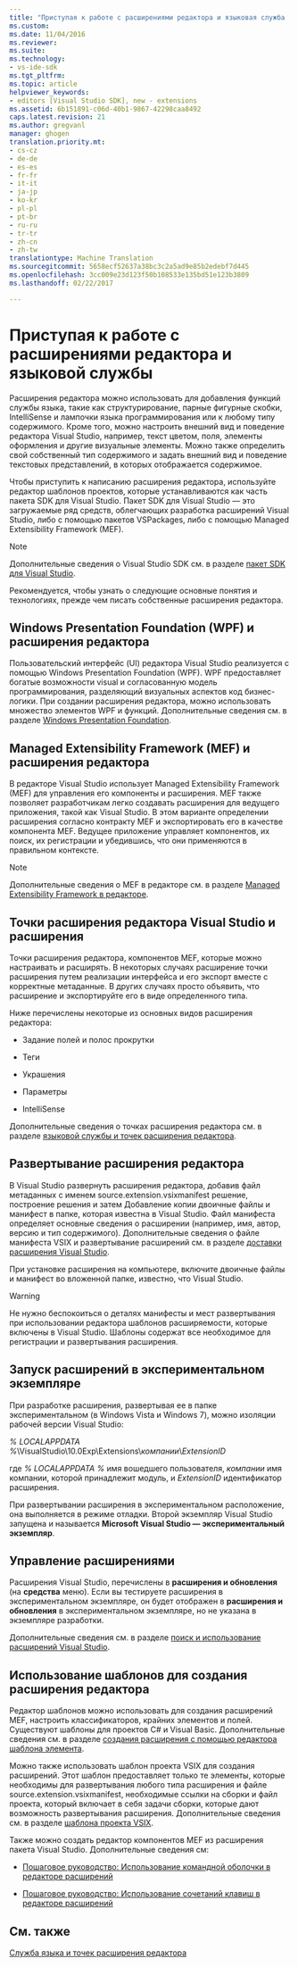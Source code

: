 ```yaml
---
title: "Приступая к работе с расширениями редактора и языковая служба | Документы Microsoft"
ms.custom: 
ms.date: 11/04/2016
ms.reviewer: 
ms.suite: 
ms.technology:
- vs-ide-sdk
ms.tgt_pltfrm: 
ms.topic: article
helpviewer_keywords:
- editors [Visual Studio SDK], new - extensions
ms.assetid: 6b151891-c06d-40b1-9867-42298caa8492
caps.latest.revision: 21
ms.author: gregvanl
manager: ghogen
translation.priority.mt:
- cs-cz
- de-de
- es-es
- fr-fr
- it-it
- ja-jp
- ko-kr
- pl-pl
- pt-br
- ru-ru
- tr-tr
- zh-cn
- zh-tw
translationtype: Machine Translation
ms.sourcegitcommit: 5658ecf52637a38bc3c2a5ad9e85b2edebf7d445
ms.openlocfilehash: 3cc009e23d123f50b108533e135bd51e123b3809
ms.lasthandoff: 02/22/2017

---
```

# <a name="getting-started-with-language-service-and-editor-extensions"></a>Приступая к работе с расширениями редактора и языковой службы
Расширения редактора можно использовать для добавления функций службы языка, такие как структурирование, парные фигурные скобки, IntelliSense и лампочки языка программирования или к любому типу содержимого. Кроме того, можно настроить внешний вид и поведение редактора Visual Studio, например, текст цветом, поля, элементы оформления и другие визуальные элементы. Можно также определить свой собственный тип содержимого и задать внешний вид и поведение текстовых представлений, в которых отображается содержимое.  
  
 Чтобы приступить к написанию расширения редактора, используйте редактор шаблонов проектов, которые устанавливаются как часть пакета SDK для Visual Studio. Пакет SDK для Visual Studio — это загружаемые ряд средств, облегчающих разработка расширений Visual Studio, либо с помощью пакетов VSPackages, либо с помощью Managed Extensibility Framework (MEF).  
  
> [!NOTE]
>  Дополнительные сведения о Visual Studio SDK см. в разделе [пакет SDK для Visual Studio](../extensibility/visual-studio-sdk.md).  
  
 Рекомендуется, чтобы узнать о следующие основные понятия и технологиях, прежде чем писать собственные расширения редактора.  
  
## <a name="the-windows-presentation-foundation-wpf-and-editor-extensions"></a>Windows Presentation Foundation (WPF) и расширения редактора  
 Пользовательский интерфейс (UI) редактора Visual Studio реализуется с помощью Windows Presentation Foundation (WPF). WPF предоставляет богатые возможности visual и согласованную модель программирования, разделяющий визуальных аспектов код бизнес-логики. При создании расширения редактора, можно использовать множество элементов WPF и функций. Дополнительные сведения см. в разделе [Windows Presentation Foundation](http://msdn.microsoft.com/Library/f667bd15-2134-41e9-b4af-5ced6fafab5d).  
  
## <a name="the-managed-extensibility-framework-mef-and-editor-extensions"></a>Managed Extensibility Framework (MEF) и расширения редактора  
 В редакторе Visual Studio использует Managed Extensibility Framework (MEF) для управления его компоненты и расширения. MEF также позволяет разработчикам легко создавать расширения для ведущего приложения, такой как Visual Studio. В этом варианте определении расширения согласно контракту MEF и экспортировать его в качестве компонента MEF. Ведущее приложение управляет компонентов, их поиск, их регистрации и убедившись, что они применяются в правильном контексте.  
  
> [!NOTE]
>  Дополнительные сведения о MEF в редакторе см. в разделе [Managed Extensibility Framework в редакторе](../extensibility/managed-extensibility-framework-in-the-editor.md).  
  
## <a name="visual-studio-editor-extension-points-and-extensions"></a>Точки расширения редактора Visual Studio и расширения  
 Точки расширения редактора, компонентов MEF, которые можно настраивать и расширять. В некоторых случаях расширение точки расширения путем реализации интерфейса и его экспорт вместе с корректные метаданные. В других случаях просто объявить, что расширение и экспортируйте его в виде определенного типа.  
  
 Ниже перечислены некоторые из основных видов расширения редактора:  
  
-   Задание полей и полос прокрутки  
  
-   Теги  
  
-   Украшения  
  
-   Параметры  
  
-   IntelliSense  
  
 Дополнительные сведения о точках расширения редактора см. в разделе [языковой службы и точек расширения редактора](../extensibility/language-service-and-editor-extension-points.md).  
  
## <a name="deploying-editor-extensions"></a>Развертывание расширения редактора  
 В Visual Studio развернуть расширения редактора, добавив файл метаданных с именем source.extension.vsixmanifest решение, построение решения и затем Добавление копии двоичные файлы и манифест в папке, которая известна в Visual Studio. Файл манифеста определяет основные сведения о расширении (например, имя, автор, версию и тип содержимого). Дополнительные сведения о файле манифеста VSIX и развертывание расширений см. в разделе [доставки расширения Visual Studio](../extensibility/shipping-visual-studio-extensions.md).  
  
 При установке расширения на компьютере, включите двоичные файлы и манифест во вложенной папке, известно, что Visual Studio.  
  
> [!WARNING]
>  Не нужно беспокоиться о деталях манифесты и мест развертывания при использовании редактора шаблонов расширяемости, которые включены в Visual Studio. Шаблоны содержат все необходимое для регистрации и развертывания расширения.  
  
## <a name="running-extensions-in-the-experimental-instance"></a>Запуск расширений в экспериментальном экземпляре  
 При разработке расширения, развертывая ее в папке экспериментальном (в Windows Vista и Windows 7), можно изоляции рабочей версии Visual Studio:  
  
 *% LOCALAPPDATA %*\VisualStudio\10.0Exp\Extensions\\*компании*\\*ExtensionID*  
  
 где *% LOCALAPPDATA %* имя вошедшего пользователя, *компании* имя компании, которой принадлежит модуль, и *ExtensionID* идентификатор расширения.  
  
 При развертывании расширения в экспериментальном расположение, она выполняется в режиме отладки. Второй экземпляр Visual Studio запущена и называется **Microsoft Visual Studio — экспериментальный экземпляр**.  
  
## <a name="managing-extensions"></a>Управление расширениями  
 Расширения Visual Studio, перечислены в **расширения и обновления** (на **средства** меню). Если вы тестируете расширения в экспериментальном экземпляре, он будет отображен в **расширения и обновления** в экспериментальном экземпляре, но не указана в экземпляре разработки.  
  
 Дополнительные сведения см. в разделе [поиск и использование расширений Visual Studio](../ide/finding-and-using-visual-studio-extensions.md).  
  
## <a name="using-templates-to-create-editor-extensions"></a>Использование шаблонов для создания расширения редактора  
 Редактор шаблонов можно использовать для создания расширений MEF, настроить классификаторов, крайних элементов и полей. Существуют шаблоны для проектов C# и Visual Basic. Дополнительные сведения см. в разделе [создания расширения с помощью редактора шаблона элемента](../extensibility/creating-an-extension-with-an-editor-item-template.md).  
  
 Можно также использовать шаблон проекта VSIX для создания расширений. Этот шаблон предоставляет только те элементы, которые необходимы для развертывания любого типа расширения и файле source.extension.vsixmanifest, необходимые ссылки на сборки и файл проекта, который включает в себя задачи сборки, которые дают возможность развертывания расширения. Дополнительные сведения см. в разделе [шаблона проекта VSIX](../extensibility/vsix-project-template.md).  
  
 Также можно создать редактор компонентов MEF из расширения пакета Visual Studio. Дополнительные сведения см:  
  
-   [Пошаговое руководство: Использование командной оболочки в редакторе расширений](../extensibility/walkthrough-using-a-shell-command-with-an-editor-extension.md)  
  
-   [Пошаговое руководство: Использование сочетаний клавиш в редакторе расширений](../extensibility/walkthrough-using-a-shortcut-key-with-an-editor-extension.md)  
  
## <a name="see-also"></a>См. также  
 [Служба языка и точек расширения редактора](../extensibility/language-service-and-editor-extension-points.md)
